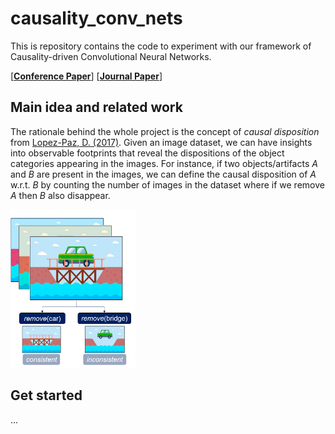 # causality_conv_nets
This is repository contains the code to experiment with our framework of Causality-driven Convolutional Neural Networks.

[[**Conference Paper**](https://openaccess.thecvf.com/content/ICCV2023W/CVAMD/html/Carloni_Causality-Driven_One-Shot_Learning_for_Prostate_Cancer_Grading_from_MRI_ICCVW_2023_paper.html)] [[**Journal Paper**](https://arxiv.org/abs/2309.10399)]

## Main idea and related work

The rationale behind the whole project is the concept of _causal disposition_ from [Lopez-Paz, D. (2017)](https://github.com/gianlucarloni/causality_conv_nets/assets/91902479/a4040479-d4ef-4e6b-afc5-07fb73018f71).
Given an image dataset, we can have insights into observable footprints that reveal the dispositions of the object categories appearing in the images.
For instance, if two objects/artifacts _A_ and _B_ are present in the images, we can define the causal disposition of _A_ w.r.t. _B_ by counting the number of images in the dataset where if we remove _A_ then _B_ also disappear.

<img src="car_bridge.png" width="200" />

## Get started 

...
